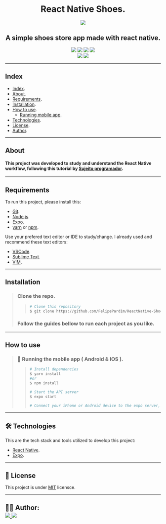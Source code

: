 <h1 align="center">
    React Native Shoes.
</h1>

<p align="center">
    <img src="https://user-images.githubusercontent.com/38081066/103036843-64bd7880-4549-11eb-9749-56c008acf440.png" />
    <h2 align="center">
        A simple shoes store app made with react native.
    </h2>

</p>


<p align="center">
	<img src="https://img.shields.io/github/stars/FelipePardim/ReactNative-Shoes" />
    <img src="https://img.shields.io/github/forks/FelipePardim/ReactNative-Shoes" />
    <img src="https://img.shields.io/github/issues/FelipePardim/ReactNative-Shoes" />
    <img src="https://img.shields.io/github/license/FelipePardim/ReactNative-Shoes" />
    <br>
    <img src="https://img.shields.io/badge/React%20Native-blue?logo=react" />
    <img src="https://img.shields.io/badge/Expo-000020?logo=expo" />
</p>

---
 
## Index
- [Index](#index).
- [About](#about).
- [Requirements](#requirements).
- [Installation](#installation).
- [How to use](#how-to-use).
    - [Running mobile app](#running-mobile).
- [Technologies](#technologies).
- [License](#license).
- [Author](#author).
---

## About
#### This project was developed to study and understand the React Native workflow, following this tutorial by [Sujeito programador](https://www.youtube.com/watch?v=RZbz26EVysA).

---

## Requirements

To run this project, please install this:

- [Git](https://git-scm.com).
- [Node.js](https://nodejs.org/en/).
- [Expo](https://expo.io/).
- [yarn](https://yarnpkg.com/) or [npm](https://www.npmjs.com/).

Use your prefered text editor or IDE to study/change.
I already used and recommend these text editors:
- [VSCode](https://code.visualstudio.com/).
- [Sublime Text](https://www.sublimetext.com/).
- [VIM](https://www.vim.org/).

---

## Installation
> ### Clone the repo.
>>   ```bash
>>  # Clone this repository
>>  $ git clone https://github.com/FelipePardim/ReactNative-Shoes
>>   ```
> ### Follow the guides bellow to run each project as you like.

---

## How to use
><h3 id="running-mobile">
>    📱 Running the mobile app ( Android & IOS ).
></h3>
>
>>```bash
>># Install dependencies
>>$ yarn install
>>#or
>>$ npm install 
>>
>># Start the API server
>>$ expo start
>>
>> # Connect your iPhone or Android device to the expo server, or run in your prefered emulator;
>>```
>
---

<h2 id="technologies">
    🛠 Technologies
</h2>

This are the tech stack and tools utilized to develop this project:

- [React Native](https://reactnative.dev/).
- [Expo](https://expo.io/).

---

<h2 id="license">
    📝 License 
</h2>

This project is under [MIT](https://github.com/FelipePardim/ReactNative-Shoes/LICENSE.md) licensce.

---

<h2 id="author">
    👨‍💻 Author:
    <div>
        <a href="https://github.com/FelipePardim" margin="10px">
            <img src="https://img.shields.io/badge/GitHub-FelipePardim-6f42c1?logo=github"/>
        </a>
        <a alt="Felipe Pardim" href="https://www.linkedin.com/in/felipe-pardim">
            <img src="https://img.shields.io/badge/LinkedIn-Felipe%20Pardim-blue?logo=linkedin"/>
        </a>
    </div>
</h2>
